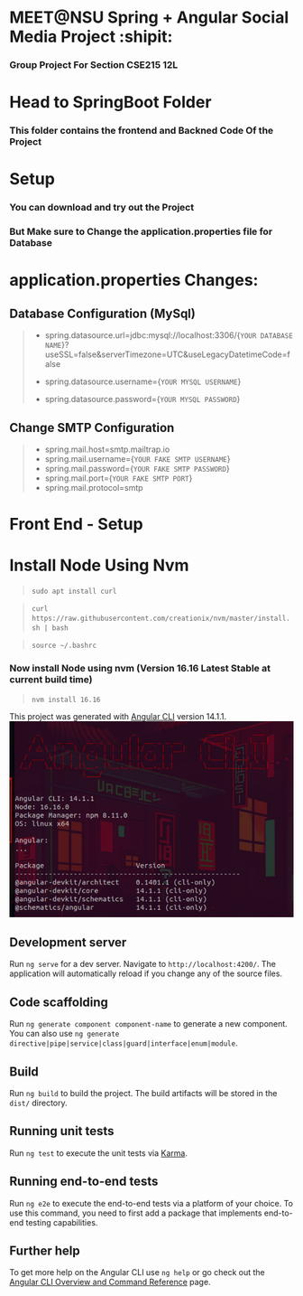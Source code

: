 # MEET@NSU Spring + Angular Social Media Project :shipit:
### Group Project For Section CSE215 12L

# Head to SpringBoot Folder
### This folder contains the frontend and Backned Code Of the Project  

# Setup
### You can download and try out the Project 
### But Make sure to Change the application.properties file for Database  

# application.properties Changes:
## Database Configuration (MySql)
> - spring.datasource.url=jdbc:mysql://localhost:3306/{`YOUR DATABASE NAME`}?useSSL=false&serverTimezone=UTC&useLegacyDatetimeCode=false  
>   
> - spring.datasource.username={`YOUR MYSQL USERNAME`}  
> - spring.datasource.password={`YOUR MYSQL PASSWORD`}  

## Change SMTP Configuration  
> - spring.mail.host=smtp.mailtrap.io  
> - spring.mail.username={`YOUR FAKE SMTP USERNAME`}  
> - spring.mail.password={`YOUR FAKE SMTP PASSWORD`}  
> - spring.mail.port={`YOUR FAKE SMTP PORT`}  
> - spring.mail.protocol=smtp  

# Front End - Setup

# Install Node Using Nvm
> `sudo apt install curl`  

> `curl https://raw.githubusercontent.com/creationix/nvm/master/install.sh | bash`  

> `source ~/.bashrc`  

### Now install Node using nvm (Version 16.16 Latest Stable at current build time)  
> `nvm install 16.16`

This project was generated with [Angular CLI](https://github.com/angular/angular-cli) version 14.1.1.  
![Angular CLI and Node Version](/angular_version.png)  

## Development server

Run `ng serve` for a dev server. Navigate to `http://localhost:4200/`. The application will automatically reload if you change any of the source files.

## Code scaffolding

Run `ng generate component component-name` to generate a new component. You can also use `ng generate directive|pipe|service|class|guard|interface|enum|module`.

## Build

Run `ng build` to build the project. The build artifacts will be stored in the `dist/` directory.

## Running unit tests

Run `ng test` to execute the unit tests via [Karma](https://karma-runner.github.io).

## Running end-to-end tests

Run `ng e2e` to execute the end-to-end tests via a platform of your choice. To use this command, you need to first add a package that implements end-to-end testing capabilities.

## Further help

To get more help on the Angular CLI use `ng help` or go check out the [Angular CLI Overview and Command Reference](https://angular.io/cli) page.

